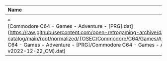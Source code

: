 |Name|Size|
|:---|---:|
|[..](../index.html)|DIR|
|[Commodore C64 - Games - Adventure - [PRG].dat](https://raw.githubusercontent.com/open-retrogaming-archive/dat-catalog/main/root/normalized/TOSEC/Commodore/C64/Games/Adventure/[PRG]/Commodore C64 - Games - Adventure - [PRG]/Commodore C64 - Games - Adventure - [PRG] (TOSEC-v2022-12-22_CM).dat)|665456|
